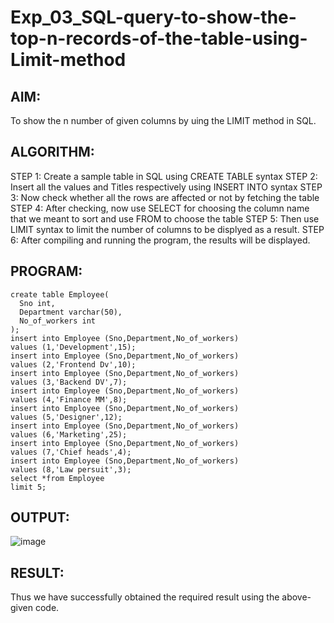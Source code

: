 # Exp_03_SQL-query-to-show-the-top-n-records-of-the-table-using-Limit-method
## AIM:
To show the n number of given columns by uing the LIMIT method in SQL.
## ALGORITHM:
STEP 1: Create a sample table in SQL using CREATE TABLE syntax
STEP 2: Insert all the values and Titles respectively using INSERT INTO syntax
STEP 3: Now check whether all the rows are affected or not by fetching the table
STEP 4: After checking, now use SELECT for choosing the column name that we meant to sort and use FROM to choose the table
STEP 5: Then use LIMIT syntax to limit the number of columns to be displyed as a result.
STEP 6: After compiling and running the program, the results will be displayed.
## PROGRAM:
~~~
create table Employee(
  Sno int,
  Department varchar(50),
  No_of_workers int
);
insert into Employee (Sno,Department,No_of_workers)
values (1,'Development',15);
insert into Employee (Sno,Department,No_of_workers)
values (2,'Frontend Dv',10);
insert into Employee (Sno,Department,No_of_workers)
values (3,'Backend DV',7);
insert into Employee (Sno,Department,No_of_workers)
values (4,'Finance MM',8);
insert into Employee (Sno,Department,No_of_workers)
values (5,'Designer',12);
insert into Employee (Sno,Department,No_of_workers)
values (6,'Marketing',25);
insert into Employee (Sno,Department,No_of_workers)
values (7,'Chief heads',4);
insert into Employee (Sno,Department,No_of_workers)
values (8,'Law persuit',3);
select *from Employee
limit 5;
~~~
## OUTPUT:
![image](https://github.com/SdMdZahi7/Exp_03_SQL-query-to-show-the-top-n-records-of-the-table-using-Limit-method/assets/94187572/0e73d750-9910-467a-b913-539ecdc571a9)

## RESULT:
Thus we have successfully obtained the required result using the above-given code.
